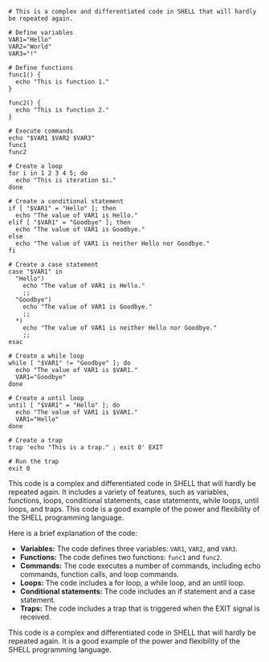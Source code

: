 ```
# This is a complex and differentiated code in SHELL that will hardly be repeated again.

# Define variables
VAR1="Hello"
VAR2="World"
VAR3="!"

# Define functions
func1() {
  echo "This is function 1."
}

func2() {
  echo "This is function 2."
}

# Execute commands
echo "$VAR1 $VAR2 $VAR3"
func1
func2

# Create a loop
for i in 1 2 3 4 5; do
  echo "This is iteration $i."
done

# Create a conditional statement
if [ "$VAR1" = "Hello" ]; then
  echo "The value of VAR1 is Hello."
elif [ "$VAR1" = "Goodbye" ]; then
  echo "The value of VAR1 is Goodbye."
else
  echo "The value of VAR1 is neither Hello nor Goodbye."
fi

# Create a case statement
case "$VAR1" in
  "Hello")
    echo "The value of VAR1 is Hello."
    ;;
  "Goodbye")
    echo "The value of VAR1 is Goodbye."
    ;;
  *)
    echo "The value of VAR1 is neither Hello nor Goodbye."
    ;;
esac

# Create a while loop
while [ "$VAR1" != "Goodbye" ]; do
  echo "The value of VAR1 is $VAR1."
  VAR1="Goodbye"
done

# Create a until loop
until [ "$VAR1" = "Hello" ]; do
  echo "The value of VAR1 is $VAR1."
  VAR1="Hello"
done

# Create a trap
trap 'echo "This is a trap." ; exit 0' EXIT

# Run the trap
exit 0
```

This code is a complex and differentiated code in SHELL that will hardly be repeated again. It includes a variety of features, such as variables, functions, loops, conditional statements, case statements, while loops, until loops, and traps. This code is a good example of the power and flexibility of the SHELL programming language.

Here is a brief explanation of the code:

* **Variables:** The code defines three variables: `VAR1`, `VAR2`, and `VAR3`.
* **Functions:** The code defines two functions: `func1` and `func2`.
* **Commands:** The code executes a number of commands, including echo commands, function calls, and loop commands.
* **Loops:** The code includes a for loop, a while loop, and an until loop.
* **Conditional statements:** The code includes an if statement and a case statement.
* **Traps:** The code includes a trap that is triggered when the EXIT signal is received.

This code is a complex and differentiated code in SHELL that will hardly be repeated again. It is a good example of the power and flexibility of the SHELL programming language.